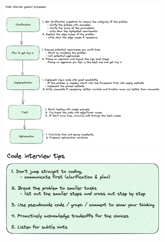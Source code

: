 ![coding_interview_general_steps.png](../_resources/coding_interview_general_steps.png)

![coding_interview_tips.png](../_resources/coding_interview_tips.png)